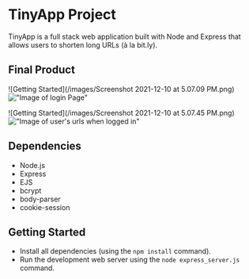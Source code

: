 # TinyApp Project

TinyApp is a full stack web application built with Node and Express that allows users to shorten long URLs (à la bit.ly).

## Final Product

![Getting Started](/images/Screenshot 2021-12-10 at 5.07.09 PM.png)
!["Image of login Page"](#)

![Getting Started](/images/Screenshot 2021-12-10 at 5.07.45 PM.png)
!["Image of user's urls when logged in"](#)

## Dependencies

- Node.js
- Express
- EJS
- bcrypt
- body-parser
- cookie-session

## Getting Started

- Install all dependencies (using the `npm install` command).
- Run the development web server using the `node express_server.js` command.
